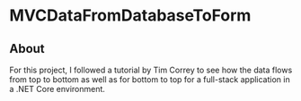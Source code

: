 # MVCDataFromDatabaseToForm

## About

For this project, I followed a tutorial by Tim Correy to see how the data flows from top to bottom as well as for bottom to top for a full-stack application in a .NET Core environment.